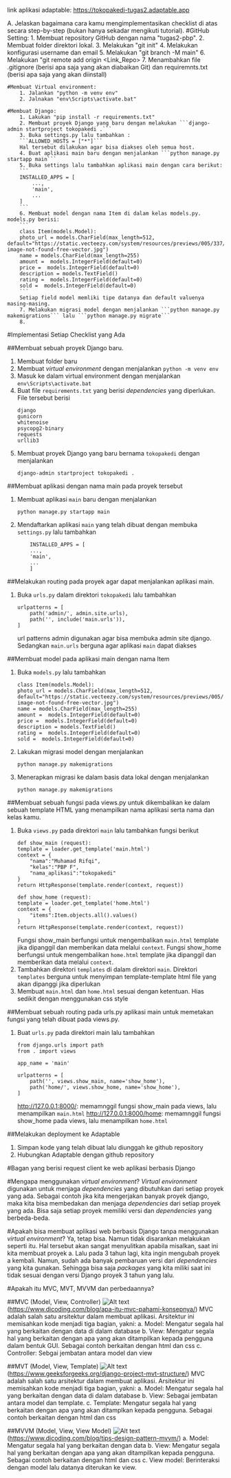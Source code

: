 link aplikasi adaptable: https://tokopakedi-tugas2.adaptable.app

A. Jelaskan bagaimana cara kamu mengimplementasikan checklist di atas secara step-by-step (bukan hanya sekadar mengikuti tutorial).
    #GitHub Setting:
        1. Membuat repository GitHub dengan nama "tugas2-pbp".
        2. Membuat folder direktori lokal.
        3. Melakukan "git init"
        4. Melakukan konfigurasi username dan email
        5. Melakukan "git branch -M main"
        6. Melakukan "git remote add origin <Link_Repo>
        7. Menambahkan file .gitignore (berisi apa saja yang akan diabaikan Git) dan requiremnts.txt (berisi apa saja yang akan diinstall)
    
    #Membuat Virtual environment:
        1. Jalankan "python -m venv env"
        2. Jalnakan "env\Scripts\activate.bat"

    #Membuat Django:
        1. Lakukan "pip install -r requirements.txt"
        2. Membuat proyek Django yang baru dengan melakukan ```django-admin startproject tokopakedi .```
        3. Buka settings.py lalu tambahkan : 
        ```ALLOWED_HOSTS = ["*"]```
        Hal tersebut dilakukan agar bisa diakses oleh semua host.
        4. Buat aplikasi main baru dengan menjalankan ```python manage.py startapp main```
        5. Buka settings lalu tambahkan aplikasi main dengan cara berikut: 
        ```
        INSTALLED_APPS = [
            ...,
            'main',
            ...
        ]
        ```
        6. Membuat model dengan nama Item di dalam kelas models.py. models.py berisi:
        ```
        class Item(models.Model):
        photo_url = models.CharField(max_length=512, default="https://static.vecteezy.com/system/resources/previews/005/337/799/original/icon-image-not-found-free-vector.jpg")
        name = models.CharField(max_length=255)
        amount =  models.IntegerField(default=0)
        price =  models.IntegerField(default=0)
        description = models.TextField()
        rating =  models.IntegerField(default=0)
        sold =  models.IntegerField(default=0)
        ```
        Setiap field model memliki tipe datanya dan default valuenya masing-masing.
        7. Melakukan migrasi model dengan menjalankan ```python manage.py makemigrations``` lalu ```python manage.py migrate```
        8.

#Implementasi Setiap Checklist yang Ada

##Membuat sebuah proyek Django baru.
1. Membuat folder baru
2. Membuat _virtual environment_ dengan menjalankan ```python -m venv env```
3. Masuk ke dalam virtual environment dengan menjalankan ```env\Scripts\activate.bat```
4. Buat file `requirements.txt` yang berisi _dependencies_ yang diperlukan. File tersebut berisi
    ```
    django
    gunicorn
    whitenoise
    psycopg2-binary
    requests
    urllib3
    ```
5. Membuat proyek Django yang baru bernama `tokopakedi` dengan menjalankan
    ```
    django-admin startproject tokopakedi .
    ```

##Membuat aplikasi dengan nama main pada proyek tersebut
1. Membuat aplikasi `main` baru dengan menjalankan 
    ```
    python manage.py startapp main
    ```
2. Mendaftarkan aplikasi `main` yang telah dibuat dengan membuka `settings.py` lalu tambahkan
    ```
        INSTALLED_APPS = [
        ...,
        'main',
        ...
        ]
    ```
##Melakukan routing pada proyek agar dapat menjalankan aplikasi main.
1. Buka `urls.py` dalam direktori `tokopakedi` lalu tambahkan
    ```
    urlpatterns = [
        path('admin/', admin.site.urls),
        path('', include('main.urls')),
    ]
    ```
    url patterns admin digunakan agar bisa membuka admin site django. Sedangkan `main.urls` berguna agar aplikasi `main` dapat diakses

##Membuat model pada aplikasi main dengan nama Item
1. Buka `models.py` lalu tambahkan 
    ```
    class Item(models.Model):
    photo_url = models.CharField(max_length=512, default="https://static.vecteezy.com/system/resources/previews/005/337/799/original/icon-image-not-found-free-vector.jpg")
    name = models.CharField(max_length=255)
    amount =  models.IntegerField(default=0)
    price =  models.IntegerField(default=0)
    description = models.TextField()
    rating =  models.IntegerField(default=0)
    sold =  models.IntegerField(default=0)
    ```
2. Lakukan migrasi model dengan menjalankan
    ```
    python manage.py makemigrations
    ```
3. Menerapkan migrasi ke dalam basis data lokal dengan menjalankan 
    ```
    python manage.py makemigrations
    ```

##Membuat sebuah fungsi pada views.py untuk dikembalikan ke dalam sebuah template HTML yang menampilkan nama aplikasi serta nama dan kelas kamu.
1. Buka `views.py` pada direktori `main` lalu tambahkan fungsi berikut
    ```
    def show_main (request):
    template = loader.get_template('main.html')
    context = {
        "nama":"Muhamad Rifqi",
        "kelas":"PBP F",
        "nama_aplikasi":"tokopakedi"
    }
    return HttpResponse(template.render(context, request))

    def show_home (request):
    template = loader.get_template('home.html')
    context = {
        "items":Item.objects.all().values()
    }
    return HttpResponse(template.render(context, request))
    ```
    Fungsi show_main berfungsi untuk mengembalikan `main.html` template jika dipanggil dan memberikan data melalui `context`.
    Fungsi show_home berfungsi untuk mengembalikan `home.html` template jika dipanggil dan memberikan data melalui `context`.
2. Tambahkan direktori `templates` di dalam direktori `main`. Direktori `templates` berguna untuk menyimpan template-template html file yang akan dipanggi jika diperlukan
3. Membuat `main.html` dan `home.html` sesuai dengan ketentuan. Hias sedikit dengan menggunakan css style

##Membuat sebuah routing pada urls.py aplikasi main untuk memetakan fungsi yang telah dibuat pada views.py.
1. Buat `urls.py` pada direktori main lalu tambahkan
    ```
    from django.urls import path
    from . import views

    app_name = 'main'

    urlpatterns = [
        path('', views.show_main, name='show_home'),
        path('home/', views.show_home, name='show_home'),
    ]
    ```
    http://127.0.0.1:8000/: memamnggil fungsi show_main pada views, lalu menampilkan `main.html`
    http://127.0.0.1:8000/home: memamnggil fungsi show_home pada views, lalu menampilkan `home.html`

##Melakukan deployment ke Adaptable
1. Simpan kode yang telah dibuat lalu diunggah ke github repository
2. Hubungkan Adaptable dengan github repository

#Bagan yang berisi request client ke web aplikasi berbasis Django


#Mengapa menggunakan _virtual environment_?
_Virtual environment_ digunakan untuk menjaga _dependencies_ yang dibutuhkan dari setiap proyek yang ada. Sebagai contoh jika kita mengerjakan banyak proyek django, maka kita bisa membedakan dan menjaga _dependencies_ dari setiap proyek yang ada. Bisa saja setiap proyek memiliki versi dan _dependencies_ yang berbeda-beda.

#Apakah bisa membuat aplikasi web berbasis Django tanpa menggunakan _virtual environment_?
Ya, tetap bisa. Namun tidak disarankan melakukan seperti itu. Hal tersebut akan sangat menyulitkan apabila misalkan, saat ini kita membuat proyek a. Lalu pada 3 tahun lagi, kita ingin mengubah proyek a kembali. Namun, sudah ada banyak pembaruan versi dari _dependencies_ yang kita gunakan. Sehingga bisa saja _packages_ yang kita miliki saat ini tidak sesuai dengan versi Django proyek 3 tahun yang lalu.

#Apakah itu MVC, MVT, MVVM dan perbedaannya?

##MVC (Model, View, Controller)
![Alt text](image.png)
(https://www.dicoding.com/blog/apa-itu-mvc-pahami-konsepnya/)
MVC adalah salah satu arsitektur dalam membuat aplikasi. Arsitektur ini memisahkan kode menjadi tiga bagian, yakni:
a. Model: Mengatur segala hal yang berkaitan dengan data di dalam database
b. View: Mengatur segala hal yang berkaitan dengan apa yang akan ditampilkan kepada pengguna dalam bentuk GUI. Sebagai contoh berkaitan dengan html dan css
c. Controller: Sebgai jembatan antara model dan view

##MVT (Model, View, Template)
![Alt text](image-2.png)
(https://www.geeksforgeeks.org/django-project-mvt-structure/)
MVC adalah salah satu arsitektur dalam membuat aplikasi. Arsitektur ini memisahkan kode menjadi tiga bagian, yakni:
a. Model: Mengatur segala hal yang berkaitan dengan data di dalam database
b. View: Sebagai jembatan antara model dan template.
c. Template: Mengatur segala hal yang berkaitan dengan apa yang akan ditamplkan kepada pengguna. Sebagai contoh berkaitan dengan html dan css

##MVVM (Model, View, View Model)
![Alt text](image-1.png)
(https://www.dicoding.com/blog/tips-design-pattern-mvvm/)
a. Model: Mengatur segala hal yang berkaitan dengan data
b. View: Mengatur segala hal yang berkaitan dengan apa yang akan ditampilkan kepada pengguna. Sebagai contoh berkaitan dengan html dan css
c. View model: Berinteraksi dengan model lalu datanya diterukan ke view.